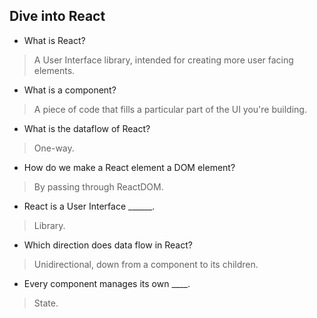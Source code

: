 ## Dive into React

- What is React?

> A User Interface library, intended for creating more user facing elements.

- What is a component?

> A piece of code that fills a particular part of the UI you're building.

- What is the dataflow of React?

> One-way.

- How do we make a React element a DOM element?

> By passing through ReactDOM.

- React is a User Interface ______.

> Library.

- Which direction does data flow in React?

> Unidirectional, down from a component to its children.

- Every component manages its own ____.

> State.
